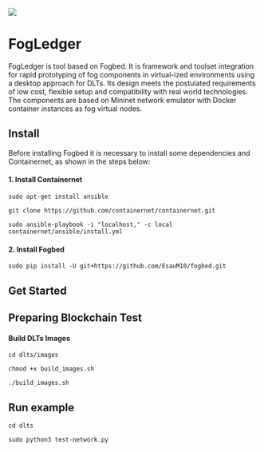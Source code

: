 ![](https://img.shields.io/badge/python-3.8+-blue.svg)
# FogLedger

FogLedger is tool based on Fogbed. It is framework and toolset integration for rapid prototyping of fog components in virtual-ized environments using a desktop approach for DLTs. Its design meets the postulated requirements of low cost, flexible setup and compatibility with real world technologies. The components are based on Mininet network emulator with Docker container instances as fog virtual nodes.

## Install

Before installing Fogbed it is necessary to install some dependencies and Containernet, as shown in the steps below:


#### 1. Install Containernet
```
sudo apt-get install ansible
```

```
git clone https://github.com/containernet/containernet.git
```

```
sudo ansible-playbook -i "localhost," -c local containernet/ansible/install.yml
```

#### 2. Install Fogbed
```
sudo pip install -U git+https://github.com/EsauM10/fogbed.git
```


## Get Started
## Preparing Blockchain Test 


#### Build DLTs Images
```
cd dlts/images
```

```
chmod +x build_images.sh
```

```
./build_images.sh
```

## Run example

```
cd dlts 
```

```
sudo python3 test-network.py
```